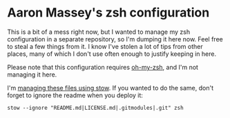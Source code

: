 # Aaron Massey's zsh configuration

This is a bit of a mess right now, but I wanted to manage my zsh configuration
in a separate repository, so I'm dumping it here now.  Feel free to steal a
few things from it.  I know I've stolen a lot of tips from other places, many
of which I don't use often enough to justify keeping in here.

Please note that this configuration requires [oh-my-zsh][1], and I'm not
managing it here.

I'm [managing these files using stow][2]. If you wanted to do the same, don't
forget to ignore the readme when you deploy it:

    stow --ignore "README.md|LICENSE.md|.gitmodules|.git" zsh

[1]: https://github.com/robbyrussell/oh-my-zsh
[2]: http://brandon.invergo.net/news/2012-05-26-using-gnu-stow-to-manage-your-dotfiles.html
